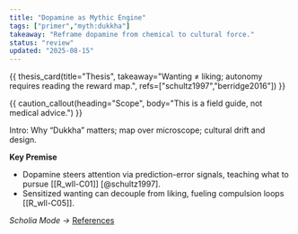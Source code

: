 ```yaml
---
title: "Dopamine as Mythic Engine"
tags: ["primer","myth:dukkha"]
takeaway: "Reframe dopamine from chemical to cultural force."
status: "review"
updated: "2025-08-15"
---
```


{{ thesis_card(title="Thesis", takeaway="Wanting ≠ liking; autonomy requires reading the reward map.", refs=["schultz1997","berridge2016"]) }}

{{ caution_callout(heading="Scope", body="This is a field guide, not medical advice.") }}

Intro: Why “Dukkha” matters; map over microscope; cultural drift and design.

**Key Premise**
- Dopamine steers attention via prediction-error signals, teaching what to pursue [[R_wll-C01]] [@schultz1997].
- Sensitized wanting can decouple from liking, fueling compulsion loops [[R_wll-C05]].

_Scholia Mode →_ [References](../library/index.md#references)
